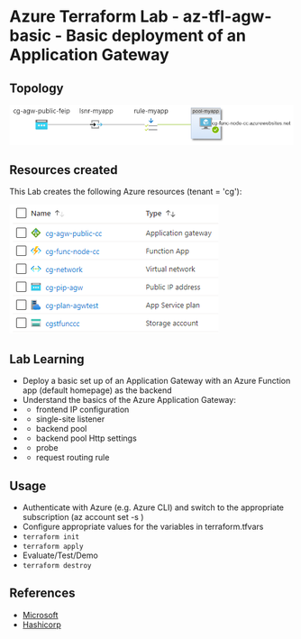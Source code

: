 # Azure Terraform Lab - az-tfl-agw-basic - Basic deployment of an Application Gateway

## Topology

![az-tfl-agw-basic](app-gateway-basic.png)


## Resources created

This Lab creates the following Azure resources (tenant = 'cg'):

![az-tfl-agw-basic-resources](app-gateway-basic-resources.png)


## Lab Learning 

* Deploy a basic set up of an Application Gateway with an Azure Function app (default homepage) as the backend 
* Understand the basics of the Azure Application Gateway:
* * frontend IP configuration
* * single-site listener
* * backend pool
* * backend pool Http settings
* * probe
* * request routing rule


## Usage

- Authenticate with Azure (e.g. Azure CLI) and switch to the appropriate subscription (az account set -s <subscription>)
- Configure appropriate values for the variables in terraform.tfvars
- ```terraform init```
- ```terraform apply```
- Evaluate/Test/Demo
- ```terraform destroy```


## References

- [Microsoft](https://docs.microsoft.com/en-us/azure/application-gateway/)
- [Hashicorp](https://registry.terraform.io/providers/hashicorp/azurerm/latest/docs/resources/application_gateway)
